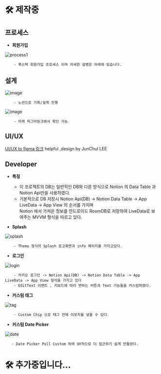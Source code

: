 # 🛠 제작중

## 프로세스

- **회원가입** 

![process1](https://user-images.githubusercontent.com/59686942/210375603-dc802c93-0fb5-4b30-aac7-0a4a5ea9aed4.gif)

        - 북스택 회원가입 프로세스 이며 자세한 설명은 아래에 있습니다.
## 설계

![image](https://user-images.githubusercontent.com/59686942/210356296-afa59ad6-23a6-42ed-8ccc-77103d81aaf5.png)


        - 노션으로 기획/설계 진행


![image](https://user-images.githubusercontent.com/59686942/210356370-52500a21-5aa7-4e0c-b03d-4accc792b663.png)


        - 아래 피그마링크에서 확인 가능

## UI/UX
 [UI/UX to figma 링크](https://www.figma.com/file/lncMBXq1YnEChiikLfVk3x/%EC%95%88%EB%8F%84%EA%B2%BD's-team-library?t=JoJb2M3bSG0Ybj6e-0) helpful ,design by JunChul LEE

## Developer
- **특징** 
  - 이 프로젝트의 DB는 일반적인 DB와 다른 방식으로 Notion 의 Data Table 과 Notion Api만을 사용하였다.
  - 기본적으로 DB 저장시  Notion Api(DB) -> Notion Data Table -> App LiveData -> App View 의 순서를 가지며 <br> Notion 에서 가져온 정보를 안드로이드 RoomDB로 저장하여 LiveData로 보여주는 MVVM 형식을 따르고 있다.

- **Splash** 

![splash](https://user-images.githubusercontent.com/59686942/210377232-fcf2faac-cdeb-497b-b9dd-7022b7a0a8ca.gif)

        - Thema 형식의 Splash 로고화면과 info 페이지를 가지고있다.
        
        
- **로그인** 


![login](https://user-images.githubusercontent.com/59686942/210377590-4c9a7e75-097f-4281-91e6-ecdbc7b44f63.gif)
 
 
        - 카카오 로그인 -> Notion Api(DB) -> Notion Data Table -> App LiveData -> App View 형식을 가지고 있다
        - EditText 이벤트 , 키보드에 따라 변하는 버튼과 Text 기능들을 커스텀하였다.



- **커스텀 태그** 


 ![tag](https://user-images.githubusercontent.com/59686942/203588470-b12c00ee-4fdc-4413-b03e-89b590def44a.gif)

 
 
        - Custom Chip 으로 태그 안에 이모지를 넣을 수 있다.
 
 - **커스텀 Date Picker** 



 
 ![date](https://user-images.githubusercontent.com/59686942/203589405-22c3bdc0-e360-4795-949b-9ad4a3c4eb95.gif)

 
 
       - Date Picker Pull Custom 하여 UX적으로 더 접근하기 쉽게 만들었다.


 
 # 🛠 추가중입니다...
 
